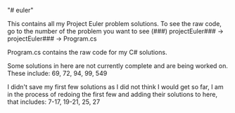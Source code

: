 "# euler" 

This contains all my Project Euler problem solutions. To see the raw code, go to the number of the problem you want to see (###) projectEuler### -> projectEuler### -> Program.cs

Program.cs contains the raw code for my C# solutions.


Some solutions in here are not currently complete and are being worked on. These include:
69, 72, 94, 99, 549

I didn't save my first few solutions as I did not think I would get so far, I am in the process of redoing the first few and adding their solutions to here, that includes:
7-17, 19-21, 25, 27
